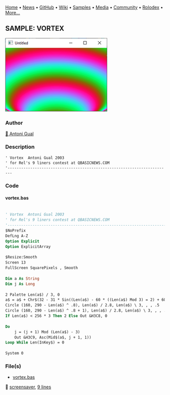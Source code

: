 [Home](https://qb64.com) • [News](../../news.md) • [GitHub](../../github.md) • [Wiki](../../wiki.md) • [Samples](../../samples.md) • [Media](../../media.md) • [Community](../../community.md) • [Rolodex](../../rolodex.md) • [More...](../../more.md)

## SAMPLE: VORTEX

![screenshot.png](img/screenshot.png)

### Author

[🐝 Antoni Gual](../antoni-gual.md) 

### Description

```text
' Vortex  Antoni Gual 2003
' for Rel's 9 liners contest at QBASICNEWS.COM
'------------------------------------------------------------------------
```

### Code

#### vortex.bas

```vb

' Vortex  Antoni Gual 2003
' for Rel's 9 liners contest at QBASICNEWS.COM
'------------------------------------------------------------------------
$NoPrefix
DefLng A-Z
Option Explicit
Option ExplicitArray

$Resize:Smooth
Screen 13
FullScreen SquarePixels , Smooth

Dim a As String
Dim j As Long

2 Palette Len(a$) / 3, 0
a$ = a$ + Chr$(32 - 31 * Sin((Len(a$) - 60 * ((Len(a$) Mod 3) = 2) + 60 * ((Len(a$) Mod 3) = 1)) * 3.14151693# / 128))
Circle (160, 290 - Len(a$) ^ .8), Len(a$) / 2.8, Len(a$) \ 3, , , .5
Circle (160, 290 - Len(a$) ^ .8 + 1), Len(a$) / 2.8, Len(a$) \ 3, , , .5
If Len(a$) < 256 * 3 Then 2 Else Out &H3C8, 0

Do
    j = (j + 1) Mod (Len(a$) - 3)
    Out &H3C9, Asc(Mid$(a$, j + 1, 1))
Loop While Len(InKey$) = 0

System 0

```

### File(s)

* [vortex.bas](src/vortex.bas)

🔗 [screensaver](../screensaver.md), [9 lines](../9-lines.md)
